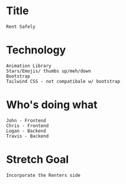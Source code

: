 # Title 
    Rent Safely 

# Technology 
    Animation Library 
    Stars/Emojis/ thumbs up/meh/down
    Bootstrap
    Tailwind CSS - not compatibale w/ bootstrap

# Who's doing what 
    John - Frontend
    Chris - Frontend
    Logan - Backend
    Travis - Backend

# Stretch Goal 
    Incorporate the Renters side
